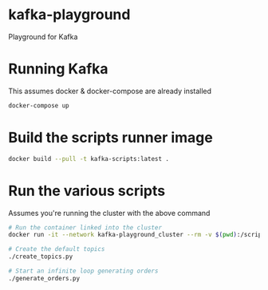 # kafka-playground
Playground for Kafka

# Running Kafka
This assumes docker & docker-compose are already installed
```bash
docker-compose up
```

# Build the scripts runner image
```bash
docker build --pull -t kafka-scripts:latest .
```

# Run the various scripts
Assumes you're running the cluster with the above command
```bash
# Run the container linked into the cluster
docker run -it --network kafka-playground_cluster --rm -v $(pwd):/scripts -w '/scripts' kafka-scripts:latest /bin/bash

# Create the default topics
./create_topics.py

# Start an infinite loop generating orders
./generate_orders.py
```
